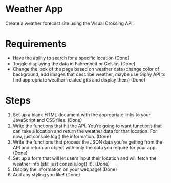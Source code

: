 # Weather App
Create a weather forecast site using the Visual Crossing API.

# Requirements
- Have the ability to search for a specific location (Done)
- Toggle displaying the data in Fahrenheit or Celsius (Done)
- Change the look of the page based on weather data (change color of background, add images that describe weather, maybe use Giphy API to find appropriate weather-related gifs and display them) (Done)

# Steps
1. Set up a blank HTML document with the appropriate links to your JavaScript and CSS files. (Done)
2. Write the functions that hit the API. You’re going to want functions that can take a location and return the weather data for that location. For now, just console.log() the information. (Done)
3. Write the functions that process the JSON data you’re getting from the API and return an object with only the data you require for your app. (Done)
4. Set up a form that will let users input their location and will fetch the weather info (still just console.log() it). (Done)
5. Display the information on your webpage! (Done)
6. Add any styling you like! (Done)